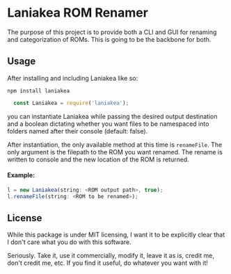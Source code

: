# Laniakea ROM Renamer

The purpose of this project is to provide both a CLI and GUI for renaming and categorization of ROMs.  This is going to be the backbone for both.

## Usage

After installing and including Laniakea like so:

```
npm install laniakea
```

```javascript
  const Laniakea = require('laniakea');
```
you can instantiate Laniakea while passing the desired output destination and a boolean dictating whether you want files to be namespaced into folders named after their console (default: false).

After instantiation, the only available method at this time is `renameFile`.  The only argument is the filepath to the ROM you want renamed.  The rename is written to console and the new location of the ROM is returned.

#### Example:

```javascript
l = new Laniakea(string: <ROM output path>, true);
l.renameFile(string: <ROM to be renamed>);

```

## License

While this package is under MIT licensing,  I want it to be explicitly clear that I don't care what you do with this software.  

Seriously.  Take it, use it commercially, modify it, leave it as is, credit me, don't credit me, etc.  If you find it useful, do whatever you want with it!
